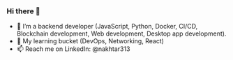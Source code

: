 ### Hi there 👋

- 🔭 I’m a backend developer (JavaScript, Python, Docker, CI/CD, Blockchain development, Web development, Desktop app development).
- 🌱 My learning bucket (DevOps, Networking, React)
- 📫 Reach me on LinkedIn: @nakhtar313
